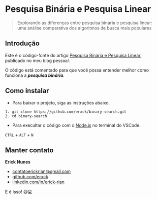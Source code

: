 # Pesquisa Binária e Pesquisa Linear

> Explorando as diferenças entre pesquisa binária e pesquisa linear: uma análise comparativa dos algoritmos de busca mais populares

## Introdução

Este é o código-fonte do artigo [Pesquisa Binária e Pesquisa Linear](https://erickrian.com/blog/pesquisa-binaria-e-pesquisa-linear), publicado no meu blog pessoal.

O código está comentado para que você possa entender melhor como funciona a **_pesquisa binária_**.

## Como instalar

- Para baixar o projeto, siga as instruções abaixo.

```
1. git clone https://github.com/erxck/binary-search.git
2. cd binary-search
```

- Para execultar o código com o [Node.js](https://nodejs.org/en) no terminal do VSCode.

`CTRL` + `ALT` + `N`

## Manter contato

**Erick Nunes**

- [contatoerickrian@gmail.com](mailto:contatoerickrian@gmail.com)
- [github.com/erxck](https://github.com/erxck)
- [linkedin.com/in/erick-rian](https://linkedin.com/in/erick-rian)

E é isso! 😃💻
